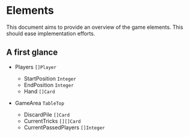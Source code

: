# Elements
This document aims to provide an overview of the game elements.
This should ease implementation efforts.

## A first glance
- Players `[]Player`
  - StartPosition `Integer`
  - EndPosition `Integer`
  - Hand `[]Card`

- GameArea `TableTop`
  - DiscardPile `[]Card`
  - CurrentTricks `[][]Card`
  - CurrentPassedPlayers `[]Integer`
